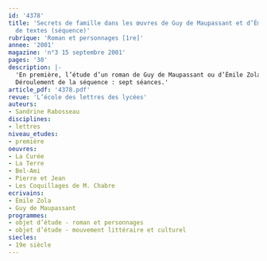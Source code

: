 ```yaml
---
id: '4378'
title: 'Secrets de famille dans les œuvres de Guy de Maupassant et d’Émile Zola Groupement
  de textes (séquence)'
rubrique: 'Roman et personnages [1re]'
annee: '2001'
magazine: 'n°3 15 septembre 2001'
pages: '30'
description: |-
  'En première, l’étude d’un roman de Guy de Maupassant ou d’Émile Zola peut amener les élèves à mieux comprendre « les enjeux de l’expérience humaine » et à « situer les grandes scansions de l’histoire littéraire et culturelle ». Afin de faciliter l’entrée dans l’œuvre choisie ainsi que son étude, il paraît préférable de proposer au préalable un groupement de textes qui présente les principales caractéristiques de l’écriture naturaliste. Grâce à l’analyse comparative des textes, on pourra faire repérer aux élèves les thèmes et les procédés propres à Maupassant et à Zola. Le thème des secrets de famille a été choisi pour deux raisons. D’une part, cette thématique du secret de famille est essentielle dans les œuvres de Maupassant et de Zola, elle met en lumière les caractéristiques des relations conjugales en cette fin de siècle. D’autre part, l’intitulé et le contenu de cette séquence sont susceptibles d’intéresser les élèves du fait du mystère entourant ces familles. En leur demandant de deviner quel secret gardent au fond d’eux les personnages lors de la lecture du premier extrait de « Pierre et Jean » et de « La Curée », on ne manquera pas d’éveiller leur intérêt. Cette séquence est aussi l’occasion de vérifier les acquis des lycéens du point de vue méthodologique quand ils rédigent un commentaire composé. Les questions posées au fil de l’étude des extraits leur permettront de mieux cerner les procédés d’écriture qui suggèrent l’existence d’un secret. Deux commentaires composés seront proposés dont l’un sera rédigé au brouillon et corrigé en classe et l’autre servira d’évaluation finale.
  Déroulement de la séquence : sept séances.'
article_pdf: '4378.pdf'
revue: 'L’école des lettres des lycées'
auteurs:
- Sandrine Rabosseau
disciplines:
- lettres
niveau_etudes:
- première
oeuvres:
- La Curée
- La Terre
- Bel-Ami
- Pierre et Jean
- Les Coquillages de M. Chabre
ecrivains:
- Émile Zola
- Guy de Maupassant
programmes:
- objet d’étude - roman et personnages
- objet d’étude - mouvement littéraire et culturel
siecles:
- 19e siècle
---
```


